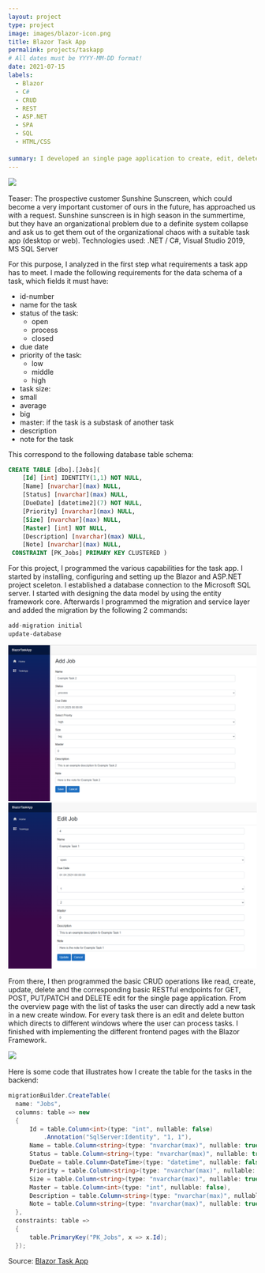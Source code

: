 ```yaml
---
layout: project
type: project
image: images/blazor-icon.png
title: Blazor Task App
permalink: projects/taskapp
# All dates must be YYYY-MM-DD format!
date: 2021-07-15
labels:
  - Blazor
  - C#
  - CRUD
  - REST
  - ASP.NET
  - SPA
  - SQL
  - HTML/CSS

summary: I developed an single page application to create, edit, delete and organize tasks.
---
```


<img class="ui image" src="{{ site.baseurl }}/images/taskapp-overview.png">

Teaser:
The prospective customer Sunshine Sunscreen, which could become a very important customer of ours in the future, has approached us with a request.
Sunshine sunscreen is in high season in the summertime, but they have an organizational problem due to a definite system collapse and ask us to get them out of the organizational chaos with a suitable task app (desktop or web).
Technologies used: .NET / C#, Visual Studio 2019, MS SQL Server

For this purpose, I analyzed in the first step what requirements a task app has to meet.
I made the following requirements for the data schema of a task, which fields it must have:
- id-number
- name for the task
- status of the task:
  - open 
  - process
  - closed
- due date
- priority of the task:
  - low 
  - middle 
  - high
 - task size:
  - small
  - average
  - big
 - master: if the task is a substask of another task
 - description
 - note for the task

This correspond to the following database table schema:
````sql
CREATE TABLE [dbo].[Jobs](
	[Id] [int] IDENTITY(1,1) NOT NULL,
	[Name] [nvarchar](max) NULL,
	[Status] [nvarchar](max) NULL,
	[DueDate] [datetime2](7) NOT NULL,
	[Priority] [nvarchar](max) NULL,
	[Size] [nvarchar](max) NULL,
	[Master] [int] NOT NULL,
	[Description] [nvarchar](max) NULL,
	[Note] [nvarchar](max) NULL,
 CONSTRAINT [PK_Jobs] PRIMARY KEY CLUSTERED )

````

For this project, I programmed the various capabilities for the task app. I started by installing, configuring and setting up the Blazor and ASP.NET project sceleton. I established a database connection to the Microsoft SQL server. I started with designing the data model by using the entity framework core. Afterwards I programmed the migration and service layer and added the migration by the following 2 commands:

````c#
add-migration initial
update-database
````

<div class="ui medium rounded images">
  <img class="ui image" src="../images/taskapp-add.png">
  <img class="ui image" src="../images/taskapp-edit.png">
</div>

From there, I then programmed the basic CRUD operations like read, create, update, delete and the corresponding basic RESTful endpoints for GET, POST, PUT/PATCH and DELETE edit for the single page application. From the overview page with the list of tasks the user can directly add a new task in a new create window. For every task there is an edit and delete button which directs to different windows where the user can process tasks. I finished with implementing the different frontend pages with the Blazor Framework.

<img class="ui image" src="{{ site.baseurl }}/images/taskapp-delete.png">

Here is some code that illustrates how I create the table for the tasks in the backend:

```c#
migrationBuilder.CreateTable(
  name: "Jobs",
  columns: table => new
  {
      Id = table.Column<int>(type: "int", nullable: false)
          .Annotation("SqlServer:Identity", "1, 1"),
      Name = table.Column<string>(type: "nvarchar(max)", nullable: true),
      Status = table.Column<string>(type: "nvarchar(max)", nullable: true),
      DueDate = table.Column<DateTime>(type: "datetime", nullable: false),
      Priority = table.Column<string>(type: "nvarchar(max)", nullable: true),
      Size = table.Column<string>(type: "nvarchar(max)", nullable: true),
      Master = table.Column<int>(type: "int", nullable: false),
      Description = table.Column<string>(type: "nvarchar(max)", nullable: true),
      Note = table.Column<string>(type: "nvarchar(max)", nullable: true)
  },
  constraints: table =>
  {
      table.PrimaryKey("PK_Jobs", x => x.Id);
  });
```

Source: <a href="https://github.com/knanw/BlazorTaskApp/"><i class="large github icon"></i>Blazor Task App</a> 

